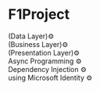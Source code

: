 # F1Project

(Data Layer)⚙️<br>
(Business Layer)⚙️<br>
(Presentation Layer)⚙️<br>
Async Programming ⚙️<br>
Dependency Injection ⚙️<br>
using Microsoft Identity ⚙️<br>
